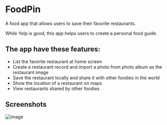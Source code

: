 # FoodPin
A food app that allows users to save their favorite restaurants.

While Yelp is good, this app helps users to create a personal food guide.

## The app have these features:
- List the favorite restaurant at home screen
- Create a restaurant record and import a photo from photo album as the restaurant image
- Save the restaurant locally and share it with other foodies in the world
- Show the location of a restaurant on maps
- View restaurants shared by other foodies


## Screenshots
![image](https://user-images.githubusercontent.com/19711677/53697499-9e981a80-3dc9-11e9-8811-429f66a076c6.png)
